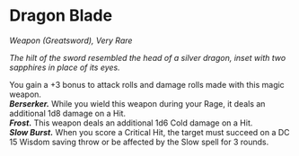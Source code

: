 # Dragon Blade
*Weapon (Greatsword), Very Rare*

*The hilt of the sword resembled the head of a silver dragon, inset with two sapphires in place of its eyes.*

You gain a +3 bonus to attack rolls and damage rolls made with this magic weapon.  
***Berserker.*** While you wield this weapon during your Rage, it deals an additional 1d8 damage on a Hit.  
***Frost.*** This weapon deals an additional 1d6 Cold damage on a Hit.  
***Slow Burst.*** When you score a Critical Hit, the target must succeed on a DC 15 Wisdom saving throw or be affected by the Slow spell for 3 rounds.